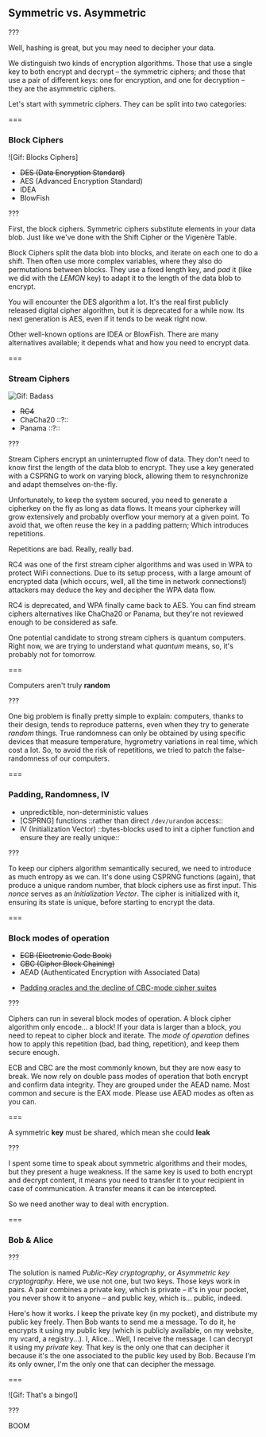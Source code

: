 <!--{section^1: data-breadcrumb="Symmetric And Asymmetric"}-->

<!--{.interleaf}-->
## Symmetric vs. Asymmetric

???

Well, hashing is great, but you may need to decipher your data.

We distinguish two kinds of encryption algorithms. Those that use a single key to both encrypt and decrypt – the symmetric ciphers; and those that use a pair of different keys: one for encryption, and one for decryption – they are the asymmetric ciphers.

Let's start with symmetric ciphers. They can be split into two categories:

===

### Block Ciphers

![Gif: Blocks Ciphers]

- ~~DES (Data Encryption Standard)~~
- AES (Advanced Encryption Standard)
- IDEA
- BlowFish

???

First, the block ciphers. Symmetric ciphers substitute elements in your data blob. Just like we've done with the Shift Cipher or the Vigenère Table.

Block Ciphers split the data blob into blocks, and iterate on each one to do a shift. Then often use more complex variables, where they also do permutations between blocks. They use a fixed length key, and _pad_ it (like we did with the _LEMON_ key) to adapt it to the length of the data blob to encrypt.

You will encounter the DES algorithm a lot. It's the real first publicly released digital cipher algorithm, but it is deprecated for a while now. Its next generation is AES, even if it tends to be weak right now.

Other well-known options are IDEA or BlowFish. There are many alternatives available; it depends what and how you need to encrypt data.

===

### Stream Ciphers

![Gif: Badass]()

- ~~RC4~~
- ChaCha20 ::?::<!--{.fragment.fade-in data-fragment-index="1"}-->
- Panama ::?::<!--{.fragment.fade-in data-fragment-index="1"}-->

???

Stream Ciphers encrypt an uninterrupted flow of data. They don't need to know first the length of the data blob to encrypt. They use a key generated with a CSPRNG to work on varying block, allowing them to resynchronize and adapt themselves on-the-fly.

Unfortunately, to keep the system secured, you need to generate a cipherkey on the fly as long as data flows. It means your cipherkey will grow extensively and probably overflow your memory at a given point. To avoid that, we often reuse the key in a padding pattern; Which introduces repetitions.

Repetitions are bad. Really, really bad.

RC4 was one of the first stream cipher algorithms and was used in WPA to protect WiFi connections. Due to its setup process, with a large amount of encrypted data (which occurs, well, all the time in network connections!) attackers may deduce the key and decipher the WPA data flow.

RC4 is deprecated, and WPA finally came back to AES. You can find stream ciphers alternatives like ChaCha20 or Panama, but they're not reviewed enough to be considered as safe.

One potential candidate to strong stream ciphers is quantum computers. Right now, we are trying to understand what _quantum_ means, so, it's probably not for tomorrow.

===

Computers aren't truly **random**

???

One big problem is finally pretty simple to explain: computers, thanks to their design, tends to reproduce patterns, even when they try to generate _random_ things. True randomness can only be obtained by using specific devices that measure temperature, hygrometry variations in real time, which cost a lot. So, to avoid the risk of repetitions, we tried to patch the false-randomness of our computers.

===

### Padding, Randomness, IV

- unpredictible, non-deterministic values
- [CSPRNG] functions ::rather than direct `/dev/urandom` access::<!--{li:.fragment.fade-in}-->
- IV (Initialization Vector) ::bytes-blocks used to init a cipher function and ensure they are really unique::<!--{li:.fragment.fade-in}-->

???

To keep our ciphers algorithm semantically secured, we need to introduce as much entropy as we can. It's done using CSPRNG functions (again), that produce a unique random number, that block ciphers use as first input. This _nonce_ serves as an _Initialization Vector_. The cipher is initialized with it, ensuring its state is unique, before starting to encrypt the data.

===

### Block modes of operation

- ~~ECB (Electronic Code Book)~~
- ~~CBC (Cipher Block Chaining)~~
- AEAD (Authenticated Encryption with Associated Data)

<!-- --- -->

- [Padding oracles and the decline of CBC-mode cipher suites][5.1]
<!--{ul:.linkrolls}-->


[5.1]: https://blog.cloudflare.com/padding-oracles-and-the-decline-of-cbc-mode-ciphersuites/

???

Ciphers can run in several block modes of operation. A block cipher algorithm only encode... a block! If your data is larger than a block, you need to repeat to cipher block and iterate. The _mode of operation_ defines how to apply this repetition (bad, bad thing, repetition), and keep them secure enough.

ECB and CBC are the most commonly known, but they are now easy to break. We now rely on double pass modes of operation that both encrypt and confirm data integrity. They are grouped under the AEAD name. Most common and secure is the EAX mode. Please use AEAD modes as often as you can.

===

A symmetric **key** must be shared, which mean she could **leak**

???

I spent some time to speak about symmetric algorithms and their modes, but they present a huge weakness. If the same key is used to both encrypt and decrypt content, it means you need to transfer it to your recipient in case of communication. A transfer means it can be intercepted.

So we need another way to deal with encryption.

===

### Bob & Alice

<!-- SVG Anim: RSA -->

???

The solution is named _Public-Key cryptography_, or _Asymmetric key cryptography_. Here, we use not one, but two keys. Those keys work in pairs. A pair combines a private key, which is private – it's in your pocket, you never show it to anyone – and public key, which is... public, indeed.

Here's how it works. I keep the private key (in my pocket), and distribute my public key freely. Then Bob wants to send me a message. To do it, he encrypts it using my public key (which is publicly available, on my website, my vcard, a registry...). I, Alice... Well, I receive the message. I can decrypt it using my _private_ key. That key is the only one that can decipher it because it's the one associated to the public key used by Bob. Because I'm its only owner, I'm the only one that can decipher the message.

===

![Gif: That's a bingo!]

???

BOOM

